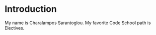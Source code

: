 Introduction
============

My name is Charalampos Sarantoglou.
My favorite Code School path is Electives.